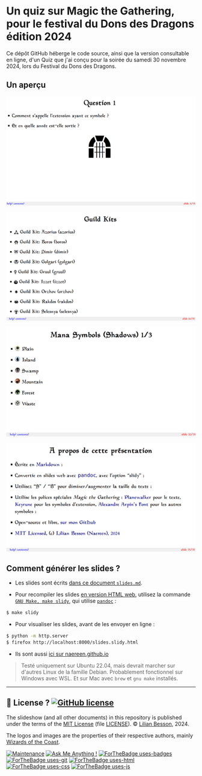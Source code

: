 # Un quiz sur Magic the Gathering, pour le festival du Dons des Dragons édition 2024

Ce dépôt GitHub héberge le code source, ainsi que la version consultable en ligne, d'un Quiz que j'ai conçu pour la soirée du samedi 30 novembre 2024, lors du Festival du Dons des Dragons.

## Un aperçu

![Documentation screenshots : exemple question](documentation-screenshots/exemple-question1.png)

![Documentation screenshots : exemple symboles extensions](documentation-screenshots/exemple-symboles-extensions.png)

![Documentation screenshots : exemple symboles mana](documentation-screenshots/exemple-symboles-mana.png)

![Documentation screenshots : a propos](documentation-screenshots/a-propos.png)

## Comment générer les slides ?

- Les slides sont écrits [dans ce document `slides.md`](slides.md).

- Pour recompiler les slides [en version HTML web](slides.slidy.html), utilisez la commande [`GNU Make, make slidy`](https://www.gnu.org/software/make/), qui utilise [`pandoc`](https://pandoc.org/) :
```bash
$ make slidy
```

- Pour visualiser les slides, avant de les envoyer en ligne :
```bash
$ python -m http.server
$ firefox http://localhost:8000/slides.slidy.html
```

- Ils sont aussi [ici sur naereen.github.io](https://naereen.github.io/Un-Quiz-Magic-the-Gathering-pour-le-festival-Don-des-Dragons/slides.slidy.html)

> Testé uniquement sur Ubuntu 22.04, mais devrait marcher sur d'autres Linux de la famille Debian. Probablement fonctionnel sur Windows avec WSL. Et sur Mac avec `brew` et `gnu make` installés.

----

## :scroll: License ? [![GitHub license](https://img.shields.io/github/license/Naereen/Un-Quiz-Magic-the-Gathering-pour-le-festival-Don-des-Dragons)](https://github.com/Naereen/Un-Quiz-Magic-the-Gathering-pour-le-festival-Don-des-Dragons/blob/master/LICENSE)
The slideshow (and all other documents) in this repository is published under the terms of the [MIT License](https://lbesson.mit-license.org/) (file [LICENSE](LICENSE)).
© [Lilian Besson](https://GitHub.com/Naereen), 2024.

The logos and images are the properties of their respective authors, mainly [Wizards of the Coast](https://magic.wizards.com/).

[![Maintenance](https://img.shields.io/badge/Maintained%3F-yes-green.svg)](https://GitHub.com/Naereen/Un-Quiz-Magic-the-Gathering-pour-le-festival-Don-des-Dragons/graphs/commit-activity)
[![Ask Me Anything !](https://img.shields.io/badge/Ask%20me-anything-1abc9c.svg)](https://GitHub.com/Naereen/ama)
[![ForTheBadge uses-badges](http://ForTheBadge.com/images/badges/uses-badges.svg)](http://ForTheBadge.com)
[![ForTheBadge uses-git](http://ForTheBadge.com/images/badges/uses-git.svg)](https://GitHub.com/)
[![ForTheBadge uses-html](http://ForTheBadge.com/images/badges/uses-html.svg)](http://ForTheBadge.com)
[![ForTheBadge uses-css](http://ForTheBadge.com/images/badges/uses-css.svg)](http://ForTheBadge.com)
[![ForTheBadge uses-js](http://ForTheBadge.com/images/badges/uses-js.svg)](http://ForTheBadge.com)
